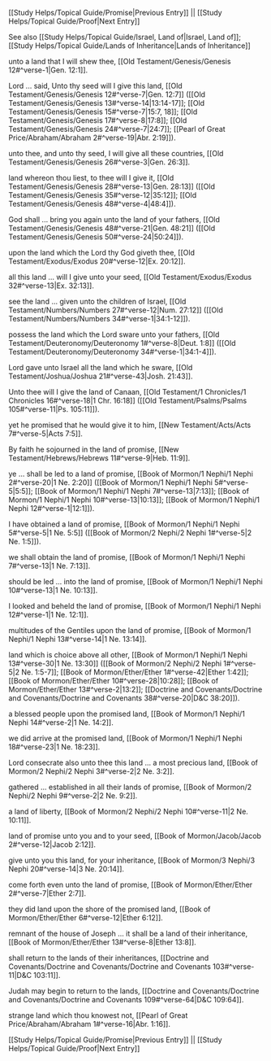 [[Study Helps/Topical Guide/Promise|Previous Entry]]  ||  [[Study Helps/Topical Guide/Proof|Next Entry]]

 See also [[Study Helps/Topical Guide/Israel, Land of|Israel, Land of]]; [[Study Helps/Topical Guide/Lands of Inheritance|Lands of Inheritance]]

 unto a land that I will shew thee, [[Old Testament/Genesis/Genesis 12#^verse-1|Gen. 12:1]].

 Lord ... said, Unto thy seed will I give this land, [[Old Testament/Genesis/Genesis 12#^verse-7|Gen. 12:7]] ([[Old Testament/Genesis/Genesis 13#^verse-14|13:14-17]]; [[Old Testament/Genesis/Genesis 15#^verse-7|15:7, 18]]; [[Old Testament/Genesis/Genesis 17#^verse-8|17:8]]; [[Old Testament/Genesis/Genesis 24#^verse-7|24:7]]; [[Pearl of Great Price/Abraham/Abraham 2#^verse-19|Abr. 2:19]]).

 unto thee, and unto thy seed, I will give all these countries, [[Old Testament/Genesis/Genesis 26#^verse-3|Gen. 26:3]].

 land whereon thou liest, to thee will I give it, [[Old Testament/Genesis/Genesis 28#^verse-13|Gen. 28:13]] ([[Old Testament/Genesis/Genesis 35#^verse-12|35:12]]; [[Old Testament/Genesis/Genesis 48#^verse-4|48:4]]).

 God shall ... bring you again unto the land of your fathers, [[Old Testament/Genesis/Genesis 48#^verse-21|Gen. 48:21]] ([[Old Testament/Genesis/Genesis 50#^verse-24|50:24]]).

 upon the land which the Lord thy God giveth thee, [[Old Testament/Exodus/Exodus 20#^verse-12|Ex. 20:12]].

 all this land ... will I give unto your seed, [[Old Testament/Exodus/Exodus 32#^verse-13|Ex. 32:13]].

 see the land ... given unto the children of Israel, [[Old Testament/Numbers/Numbers 27#^verse-12|Num. 27:12]] ([[Old Testament/Numbers/Numbers 34#^verse-1|34:1-12]]).

 possess the land which the Lord sware unto your fathers, [[Old Testament/Deuteronomy/Deuteronomy 1#^verse-8|Deut. 1:8]] ([[Old Testament/Deuteronomy/Deuteronomy 34#^verse-1|34:1-4]]).

 Lord gave unto Israel all the land which he sware, [[Old Testament/Joshua/Joshua 21#^verse-43|Josh. 21:43]].

 Unto thee will I give the land of Canaan, [[Old Testament/1 Chronicles/1 Chronicles 16#^verse-18|1 Chr. 16:18]] ([[Old Testament/Psalms/Psalms 105#^verse-11|Ps. 105:11]]).

 yet he promised that he would give it to him, [[New Testament/Acts/Acts 7#^verse-5|Acts 7:5]].

 By faith he sojourned in the land of promise, [[New Testament/Hebrews/Hebrews 11#^verse-9|Heb. 11:9]].

 ye ... shall be led to a land of promise, [[Book of Mormon/1 Nephi/1 Nephi 2#^verse-20|1 Ne. 2:20]] ([[Book of Mormon/1 Nephi/1 Nephi 5#^verse-5|5:5]]; [[Book of Mormon/1 Nephi/1 Nephi 7#^verse-13|7:13]]; [[Book of Mormon/1 Nephi/1 Nephi 10#^verse-13|10:13]]; [[Book of Mormon/1 Nephi/1 Nephi 12#^verse-1|12:1]]).

 I have obtained a land of promise, [[Book of Mormon/1 Nephi/1 Nephi 5#^verse-5|1 Ne. 5:5]] ([[Book of Mormon/2 Nephi/2 Nephi 1#^verse-5|2 Ne. 1:5]]).

 we shall obtain the land of promise, [[Book of Mormon/1 Nephi/1 Nephi 7#^verse-13|1 Ne. 7:13]].

 should be led ... into the land of promise, [[Book of Mormon/1 Nephi/1 Nephi 10#^verse-13|1 Ne. 10:13]].

 I looked and beheld the land of promise, [[Book of Mormon/1 Nephi/1 Nephi 12#^verse-1|1 Ne. 12:1]].

 multitudes of the Gentiles upon the land of promise, [[Book of Mormon/1 Nephi/1 Nephi 13#^verse-14|1 Ne. 13:14]].

 land which is choice above all other, [[Book of Mormon/1 Nephi/1 Nephi 13#^verse-30|1 Ne. 13:30]] ([[Book of Mormon/2 Nephi/2 Nephi 1#^verse-5|2 Ne. 1:5-7]]; [[Book of Mormon/Ether/Ether 1#^verse-42|Ether 1:42]]; [[Book of Mormon/Ether/Ether 10#^verse-28|10:28]]; [[Book of Mormon/Ether/Ether 13#^verse-2|13:2]]; [[Doctrine and Covenants/Doctrine and Covenants/Doctrine and Covenants 38#^verse-20|D&C 38:20]]).

 a blessed people upon the promised land, [[Book of Mormon/1 Nephi/1 Nephi 14#^verse-2|1 Ne. 14:2]].

 we did arrive at the promised land, [[Book of Mormon/1 Nephi/1 Nephi 18#^verse-23|1 Ne. 18:23]].

 Lord consecrate also unto thee this land ... a most precious land, [[Book of Mormon/2 Nephi/2 Nephi 3#^verse-2|2 Ne. 3:2]].

 gathered ... established in all their lands of promise, [[Book of Mormon/2 Nephi/2 Nephi 9#^verse-2|2 Ne. 9:2]].

 a land of liberty, [[Book of Mormon/2 Nephi/2 Nephi 10#^verse-11|2 Ne. 10:11]].

 land of promise unto you and to your seed, [[Book of Mormon/Jacob/Jacob 2#^verse-12|Jacob 2:12]].

 give unto you this land, for your inheritance, [[Book of Mormon/3 Nephi/3 Nephi 20#^verse-14|3 Ne. 20:14]].

 come forth even unto the land of promise, [[Book of Mormon/Ether/Ether 2#^verse-7|Ether 2:7]].

 they did land upon the shore of the promised land, [[Book of Mormon/Ether/Ether 6#^verse-12|Ether 6:12]].

 remnant of the house of Joseph ... it shall be a land of their inheritance, [[Book of Mormon/Ether/Ether 13#^verse-8|Ether 13:8]].

 shall return to the lands of their inheritances, [[Doctrine and Covenants/Doctrine and Covenants/Doctrine and Covenants 103#^verse-11|D&C 103:11]].

 Judah may begin to return to the lands, [[Doctrine and Covenants/Doctrine and Covenants/Doctrine and Covenants 109#^verse-64|D&C 109:64]].

 strange land which thou knowest not, [[Pearl of Great Price/Abraham/Abraham 1#^verse-16|Abr. 1:16]].

[[Study Helps/Topical Guide/Promise|Previous Entry]]  ||  [[Study Helps/Topical Guide/Proof|Next Entry]]